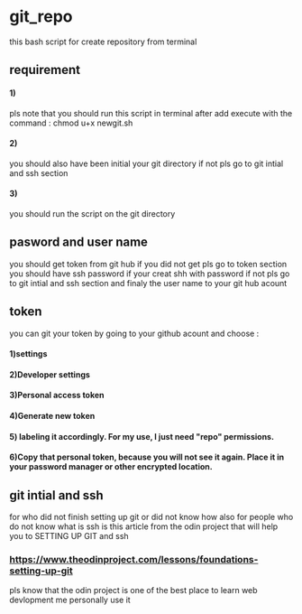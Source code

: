 # git_repo
this  bash script for create repository from  terminal 
## requirement 
#### 1)
pls note that you should run this script in terminal after add execute with the command  :
chmod u+x newgit.sh
#### 2)
you should also have been initial your git directory if not pls go to git intial and ssh section
#### 3)
you should run the script on the git directory
## pasword and user name 
you should get token from git hub if you did not get pls go to token section
you should have ssh password if your creat shh with password if not pls go to  git intial and ssh section
and finaly the user name to your git hub acount
## token
you can git your token by going to your github acount and choose :
#### 1)settings
#### 2)Developer settings
#### 3)Personal access token
#### 4)Generate new token
#### 5) labeling it accordingly. For my use, I just need "repo" permissions.
#### 6)Copy that personal token, because you will not see it again. Place it in your password manager or other encrypted location.
## git intial and ssh
for who did not finish setting up git or did not know how 
also for people who do not know what is ssh 
is this article from the odin project that will help you to SETTING UP GIT and ssh
### https://www.theodinproject.com/lessons/foundations-setting-up-git
pls know that the odin project is one of the best place to learn web devlopment me personally use it 